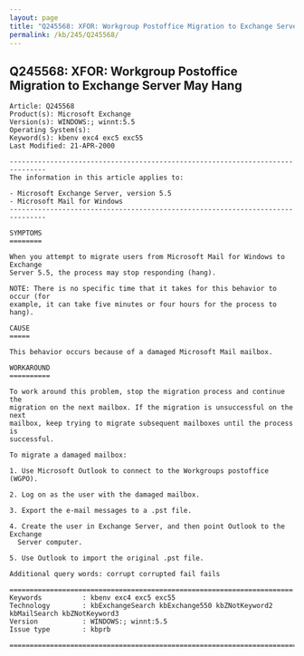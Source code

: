 ```yaml
---
layout: page
title: "Q245568: XFOR: Workgroup Postoffice Migration to Exchange Server May Hang"
permalink: /kb/245/Q245568/
---
```


## Q245568: XFOR: Workgroup Postoffice Migration to Exchange Server May Hang

	Article: Q245568
	Product(s): Microsoft Exchange
	Version(s): WINDOWS:; winnt:5.5
	Operating System(s): 
	Keyword(s): kbenv exc4 exc5 exc55
	Last Modified: 21-APR-2000
	
	-------------------------------------------------------------------------------
	The information in this article applies to:
	
	- Microsoft Exchange Server, version 5.5 
	- Microsoft Mail for Windows 
	-------------------------------------------------------------------------------
	
	SYMPTOMS
	========
	
	When you attempt to migrate users from Microsoft Mail for Windows to Exchange
	Server 5.5, the process may stop responding (hang).
	
	NOTE: There is no specific time that it takes for this behavior to occur (for
	example, it can take five minutes or four hours for the process to hang).
	
	CAUSE
	=====
	
	This behavior occurs because of a damaged Microsoft Mail mailbox.
	
	WORKAROUND
	==========
	
	To work around this problem, stop the migration process and continue the
	migration on the next mailbox. If the migration is unsuccessful on the next
	mailbox, keep trying to migrate subsequent mailboxes until the process is
	successful.
	
	To migrate a damaged mailbox:
	
	1. Use Microsoft Outlook to connect to the Workgroups postoffice (WGPO).
	
	2. Log on as the user with the damaged mailbox.
	
	3. Export the e-mail messages to a .pst file.
	
	4. Create the user in Exchange Server, and then point Outlook to the Exchange
	  Server computer.
	
	5. Use Outlook to import the original .pst file.
	
	Additional query words: corrupt corrupted fail fails
	
	======================================================================
	Keywords          : kbenv exc4 exc5 exc55 
	Technology        : kbExchangeSearch kbExchange550 kbZNotKeyword2 kbMailSearch kbZNotKeyword3
	Version           : WINDOWS:; winnt:5.5
	Issue type        : kbprb
	
	=============================================================================
	
